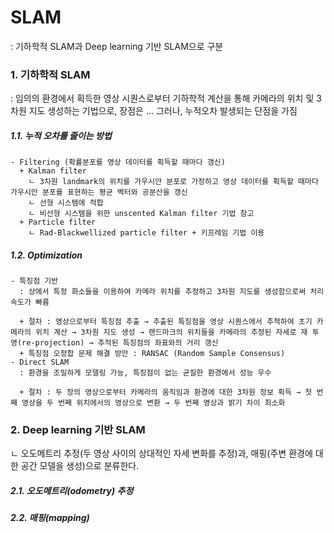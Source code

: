 # SLAM  
:  기하학적 SLAM과 Deep learning 기반 SLAM으로 구분

### 1. 기하학적 SLAM  
  : 임의의 환경에서 획득한 영상 시퀀스로부터 기하학적 계산을 통해 카메라의 위치 및 3차원 지도 생성하는 기법으로, 장점은 ... 그러나, 누적오차 발생되는 단점을 가짐  

#####  1.1. 누적 오차를 줄이는 방법  
    - Filtering (확률분포를 영상 데이터를 획득할 때마다 갱신)  
      + Kalman filter  
        ㄴ 3차원 landmark의 위치를 가우시안 분포로 가정하고 영상 데이터를 획득할 때마다 가우시안 분포를 표현하는 평균 벡터와 공분산을 갱신  
        ㄴ 선형 시스템에 적합  
        ㄴ 비선형 시스템을 위한 unscented Kalman filter 기법 참고  
      + Particle filter  
        ㄴ Rad-Blackwellized particle filter + 키프레임 기법 이용  
  
#####  1.2. Optimization
    - 특징점 기반
      : 상에서 특정 화소들을 이용하여 카메라 위치를 추정하고 3차원 지도를 생성함으로써 처리속도가 빠름  
      
      + 절차 : 영상으로부터 특징점 추출 → 추출된 특징점을 영상 시퀀스에서 추적하여 초기 카메라의 위치 계산 → 3차원 지도 생성 → 랜드마크의 위치들을 카메라의 추정된 자세로 재 투영(re-projection) → 추적된 특징점의 좌표와의 거리 갱신  
      + 특징점 오정합 문제 해결 방안 : RANSAC (Random Sample Consensus)   
    - Direct SLAM  
      : 환경을 조밀하게 모델링 가능, 특징점이 없는 균질한 환경에서 성능 우수  
      
      + 절차 : 두 장의 영상으로부터 카메라의 움직임과 환경에 대한 3차원 정보 획득 → 첫 번째 영상을 두 번째 위치에서의 영상으로 변환 → 두 번째 영상과 밝기 차이 최소화  
      
### 2. Deep learning 기반 SLAM  
  ㄴ 오도메트리 추정(두 영상 사이의 상대적인 자세 변화를 추정)과, 매핑(주변 환경에 대한 공간 모델을 생성)으로 분류한다.
  
#####  2.1. 오도메트리(odometry) 추정  
#####  2.2. 매핑(mapping)  








